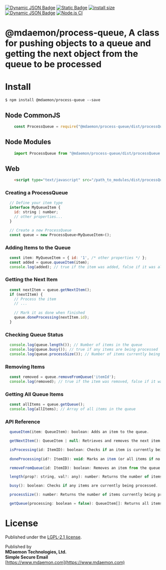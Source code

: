 [![Dynamic JSON Badge](https://img.shields.io/badge/dynamic/json?url=https%3A%2F%2Fraw.githubusercontent.com%2Fmdaemon-technologies%2Fprocess-queue%2Fmaster%2Fpackage.json&query=%24.version&prefix=v&label=npm&color=blue)](https://www.npmjs.com/package/@mdaemon/process-queue) [![Static Badge](https://img.shields.io/badge/node-v16%2B-blue?style=flat&label=node&color=blue)](https://nodejs.org)
 [![install size](https://packagephobia.com/badge?p=@mdaemon/process-queue)](https://packagephobia.com/result?p=@mdaemon/process-queue) [![Dynamic JSON Badge](https://img.shields.io/badge/dynamic/json?url=https%3A%2F%2Fraw.githubusercontent.com%2Fmdaemon-technologies%2Fprocess-queue%2Fmaster%2Fpackage.json&query=%24.license&prefix=v&label=license&color=green)](https://github.com/mdaemon-technologies/process-queue/blob/master/LICENSE) [![Node.js CI](https://github.com/mdaemon-technologies/process-queue/actions/workflows/node.js.yml/badge.svg)](https://github.com/mdaemon-technologies/process-queue/actions/workflows/node.js.yml)

# @mdaemon/process-queue, A class for pushing objects to a queue and getting the next object from the queue to be processed



# Install #

    $ npm install @mdaemon/process-queue --save

## Node CommonJS ##
```javascript
    const ProcessQueue = require("@mdaemon/process-queue/dist/processQueue.cjs");
```

## Node Modules ##
```javascript
    import ProcessQueue from "@mdaemon/process-queue/dist/processQueue.mjs";
```

## Web ##
```HTML
    <script type="text/javascript" src="/path_to_modules/dist/processQueue.umd.js">
```

### Creating a ProcessQueue ###

```javascript
  // Define your item type
  interface MyQueueItem {
    id: string | number;
    // other properties...
  }

  // Create a new ProcessQueue
  const queue = new ProcessQueue<MyQueueItem>();

```

### Adding Items to the Queue ###
```javascript
  const item: MyQueueItem = { id: '1', /* other properties */ };
  const added = queue.queueItem(item);
  console.log(added); // true if the item was added, false if it was already being processed
```

### Getting the Next Item ###
```javascript
  const nextItem = queue.getNextItem();
  if (nextItem) {
    // Process the item
    // ...
    
    // Mark it as done when finished
    queue.doneProcessing(nextItem.id);
  }
```

### Checking Queue Status ###
```javascript
  console.log(queue.length()); // Number of items in the queue
  console.log(queue.busy()); // true if any items are being processed
  console.log(queue.processSize()); // Number of items currently being processed
```

### Removing Items ###
```javascript
  const removed = queue.removeFromQueue('itemId');
  console.log(removed); // true if the item was removed, false if it wasn't in the queue
```

### Getting All Queue Items ###
```javascript
  const allItems = queue.getQueue();
  console.log(allItems); // Array of all items in the queue
```

### API Reference ###
```javascript
  queueItem(item: QueueItem): boolean: Adds an item to the queue.

  getNextItem(): QueueItem | null: Retrieves and removes the next item from the queue.

  isProcessing(id: ItemID): boolean: Checks if an item is currently being processed.
  
  doneProcessing(id?: ItemID): void: Marks an item (or all items if no id is provided) as done processing.

  removeFromQueue(id: ItemID): boolean: Removes an item from the queue.

  length(prop?: string, val?: any): number: Returns the number of items in the queue, optionally filtered by a property value.

  busy(): boolean: Checks if any items are currently being processed.

  processSize(): number: Returns the number of items currently being processed.

  getQueue(processing: boolean = false): QueueItem[]: Returns all items in the queue, optionally moving them to the processing state.

```

# License #

Published under the [LGPL-2.1 license](https://github.com/mdaemon-technologies/process-queue/blob/main/LICENSE "LGPL-2.1 License").

Published by<br/> 
<b>MDaemon Technologies, Ltd.<br/>
Simple Secure Email</b><br/>
[https://www.mdaemon.com](https://www.mdaemon.com)